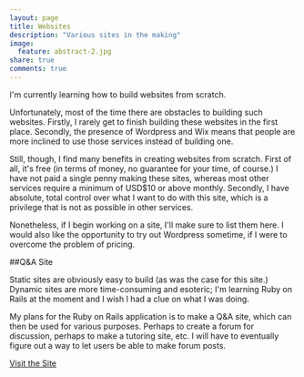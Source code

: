 ```yaml
---
layout: page
title: Websites
description: "Various sites in the making"
image:
  feature: abstract-2.jpg
share: true
comments: true
---
```


I'm currently learning how to build websites from scratch.

Unfortunately, most of the time there are obstacles to building such websites. 
Firstly, I rarely get to finish building these websites in the first place. 
Secondly, the presence of Wordpress and Wix means that people are more inclined to use
those services instead of building one.

Still, though, I find many benefits in creating websites from scratch. First of all,
it's free (in terms of money, no guarantee for your time, of course.) I have not paid a
single penny making these sites, whereas most other services require a minimum of USD$10
or above monthly. Secondly, I have absolute, total control over what I want to do with
this site, which is a privilege that is not as possible in other services.

Nonetheless, if I begin working on a site, I'll make sure to list them here. I would also 
like the opportunity to try out Wordpress sometime, if I were to overcome the 
problem of pricing.

##Q&A Site

Static sites are obviously easy to build (as was the case for this site.)
Dynamic sites are more time-consuming and esoteric; I'm learning Ruby on Rails at the 
moment and I wish I had a clue on what I was doing.

My plans for the Ruby on Rails application is to make a Q&A site, which can then
be used for various purposes. Perhaps to create a forum for discussion, perhaps to
make a tutoring site, etc. I will have to eventually figure out a way to let users be
able to make forum posts.

<div markdown="0"><a href="http://therladbsgh-sampleapp.herokuapp.com/" class="btn">Visit the Site</a></div>


